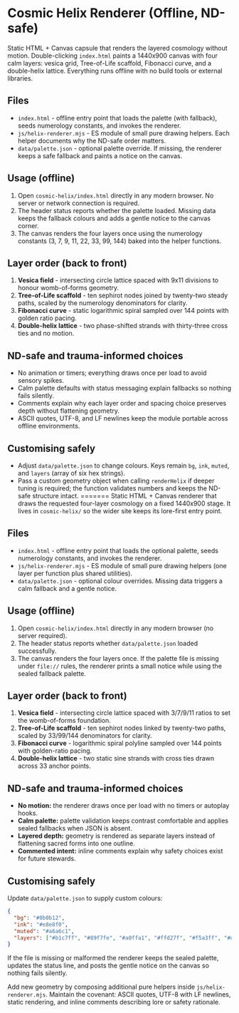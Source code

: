 # Cosmic Helix Renderer (Offline, ND-safe)


Static HTML + Canvas capsule that renders the layered cosmology without motion. Double-clicking `index.html` paints a 1440x900
canvas with four calm layers: vesica grid, Tree-of-Life scaffold, Fibonacci curve, and a double-helix lattice. Everything runs
offline with no build tools or external libraries.

## Files
- `index.html` - offline entry point that loads the palette (with fallback), seeds numerology constants, and invokes the
  renderer.
- `js/helix-renderer.mjs` - ES module of small pure drawing helpers. Each helper documents why the ND-safe order matters.
- `data/palette.json` - optional palette override. If missing, the renderer keeps a safe fallback and paints a notice on the
  canvas.

## Usage (offline)
1. Open `cosmic-helix/index.html` directly in any modern browser. No server or network connection is required.
2. The header status reports whether the palette loaded. Missing data keeps the fallback colours and adds a gentle notice to the
   canvas corner.
3. The canvas renders the four layers once using the numerology constants (3, 7, 9, 11, 22, 33, 99, 144) baked into the helper
   functions.

## Layer order (back to front)
1. **Vesica field** - intersecting circle lattice spaced with 9x11 divisions to honour womb-of-forms geometry.
2. **Tree-of-Life scaffold** - ten sephirot nodes joined by twenty-two steady paths, scaled by the numerology denominators for
   clarity.
3. **Fibonacci curve** - static logarithmic spiral sampled over 144 points with golden ratio pacing.
4. **Double-helix lattice** - two phase-shifted strands with thirty-three cross ties and no motion.

## ND-safe and trauma-informed choices
- No animation or timers; everything draws once per load to avoid sensory spikes.
- Calm palette defaults with status messaging explain fallbacks so nothing fails silently.
- Comments explain why each layer order and spacing choice preserves depth without flattening geometry.
- ASCII quotes, UTF-8, and LF newlines keep the module portable across offline environments.

## Customising safely
- Adjust `data/palette.json` to change colours. Keys remain `bg`, `ink`, `muted`, and `layers` (array of six hex strings).
- Pass a custom geometry object when calling `renderHelix` if deeper tuning is required; the function validates numbers and
  keeps the ND-safe structure intact.
=======
Static HTML + Canvas renderer that draws the requested four-layer cosmology on a fixed 1440x900 stage. It lives in `cosmic-helix/` so the wider site keeps its lore-first entry point.

## Files
- `index.html` - offline entry point that loads the optional palette, seeds numerology constants, and invokes the renderer.
- `js/helix-renderer.mjs` - ES module of small pure drawing helpers (one layer per function plus shared utilities).
- `data/palette.json` - optional colour overrides. Missing data triggers a calm fallback and a gentle notice.

## Usage (offline)
1. Open `cosmic-helix/index.html` directly in any modern browser (no server required).
2. The header status reports whether `data/palette.json` loaded successfully.
3. The canvas renders the four layers once. If the palette file is missing under `file://` rules, the renderer prints a small notice while using the sealed fallback palette.

## Layer order (back to front)
1. **Vesica field** - intersecting circle lattice spaced with 3/7/9/11 ratios to set the womb-of-forms foundation.
2. **Tree-of-Life scaffold** - ten sephirot nodes linked by twenty-two paths, scaled by 33/99/144 denominators for clarity.
3. **Fibonacci curve** - logarithmic spiral polyline sampled over 144 points with golden-ratio pacing.
4. **Double-helix lattice** - two static sine strands with cross ties drawn across 33 anchor points.

## ND-safe and trauma-informed choices
- **No motion:** the renderer draws once per load with no timers or autoplay hooks.
- **Calm palette:** palette validation keeps contrast comfortable and applies sealed fallbacks when JSON is absent.
- **Layered depth:** geometry is rendered as separate layers instead of flattening sacred forms into one outline.
- **Commented intent:** inline comments explain why safety choices exist for future stewards.

## Customising safely
Update `data/palette.json` to supply custom colours:

```json
{
  "bg": "#0b0b12",
  "ink": "#e8e8f0",
  "muted": "#a6a6c1",
  "layers": ["#b1c7ff", "#89f7fe", "#a0ffa1", "#ffd27f", "#f5a3ff", "#d0d0e6"]
}
```

If the file is missing or malformed the renderer keeps the sealed palette, updates the status line, and posts the gentle notice on the canvas so nothing fails silently.


Add new geometry by composing additional pure helpers inside `js/helix-renderer.mjs`. Maintain the covenant: ASCII quotes, UTF-8 with LF newlines, static rendering, and inline comments describing lore or safety rationale.
